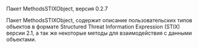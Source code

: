 Пакет MethodsSTIXObject, версия 0.2.7

Пакет MethodsSTIXObject, содержит описание пользовательских типов объектов в формате Structured Threat Information Expression (STIX) версии 2.1, а так же некоторые методы для взаимодействия с данными объектами.
